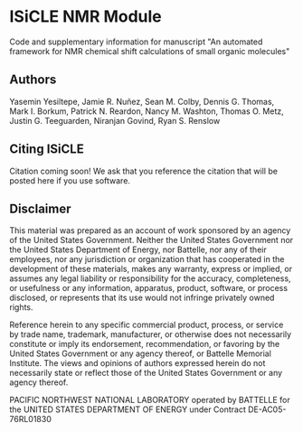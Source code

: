 ISiCLE NMR Module
==========
Code and supplementary information for manuscript "An automated framework for NMR chemical shift calculations of small organic molecules"

Authors
-------------
Yasemin Yesiltepe, Jamie R. Nuñez, Sean M. Colby, Dennis G. Thomas, Mark I. Borkum, Patrick N. Reardon, Nancy M. Washton, Thomas O. Metz, Justin G. Teeguarden, Niranjan Govind, Ryan S. Renslow

Citing ISiCLE
-------------
Citation coming soon! We ask that you reference the citation that will be posted here if you use software.

Disclaimer
----------
This material was prepared as an account of work sponsored by an agency of the United States Government. Neither the United States Government nor the United States Department of Energy, nor Battelle, nor any of their employees, nor any jurisdiction or organization that has cooperated in the development of these materials, makes any warranty, express or implied, or assumes any legal liability or responsibility for the accuracy, completeness, or usefulness or any information, apparatus, product, software, or process disclosed, or represents that its use would not infringe privately owned rights.

Reference herein to any specific commercial product, process, or service by trade name, trademark, manufacturer, or otherwise does not necessarily constitute or imply its endorsement, recommendation, or favoring by the United States Government or any agency thereof, or Battelle Memorial Institute. The views and opinions of authors expressed herein do not necessarily state or reflect those of the United States Government or any agency thereof.

PACIFIC NORTHWEST NATIONAL LABORATORY operated by BATTELLE for the UNITED STATES DEPARTMENT OF ENERGY under Contract DE-AC05-76RL01830
